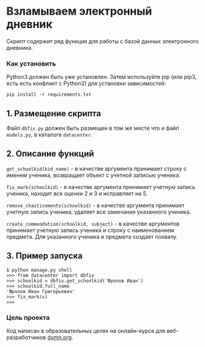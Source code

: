 # Взламываем электронный дневник

Скрипт содержит ряд функция для работы с базой данных электронного дневника.

### Как установить

Python3 должен быть уже установлен. Затем используйте pip (или pip3, есть есть конфликт с Python2) для установки зависимостей:
```
pip install -r requirements.txt
```

## 1. Размещение скрипта
Файл `dbfix.py` должен быть размещен в том же месте что и файл `models.py`, в каталоге `datacenter`.

## 2. Описание функций

`get_schoolkid(kid_name)` - в качестве аргумента принимает строку с именем ученика, возвращает объект с учетной записью ученика.

`fix_mark(schoolkid)` - в качестве аргумента принимает учетную запись ученика, находит все оценки 2 и 3 и исправляет на 5.

`remove_chastisements(schoolkid)` - в качестве аргумента принимает учетную запись ученика, удаляет все замечания указанного ученика.

`create_commendation(schoolkid, subject)` - в качестве аргументов принимает учетную запись ученика и строку с наименованием предмета. Для указанного ученика и предмета создает похвалу.

## 3. Пример запуска
```
$ python manage.py shell
>>> from datacenter import dbfix
>>> schoolkid = dbfix.get_schoolkid('Фролов Иван')
>>> schoolkid.full_name
'Фролов Иван Григорьевич'
>>> fix_mark(s)
>>>
```

### Цель проекта

Код написан в образовательных целях на онлайн-курсе для веб-разработчиков [dvmn.org](https://dvmn.org/).
